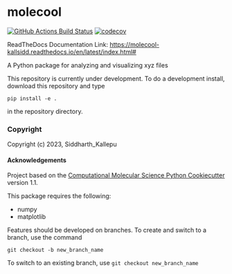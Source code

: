molecool
==============================
[//]: # (Badges)
[![GitHub Actions Build Status](https://github.com/REPLACE_WITH_OWNER_ACCOUNT/molecool/workflows/CI/badge.svg)](https://github.com/REPLACE_WITH_OWNER_ACCOUNT/molecool/actions?query=workflow%3ACI)
[![codecov](https://codecov.io/gh/REPLACE_WITH_OWNER_ACCOUNT/molecool/branch/main/graph/badge.svg)](https://codecov.io/gh/REPLACE_WITH_OWNER_ACCOUNT/molecool/branch/main)

ReadTheDocs Documentation Link: https://molecool-kallsidd.readthedocs.io/en/latest/index.html#

A Python package for analyzing and visualizing xyz files

This repository is currently under development. To do a development install, download this repository and type

`pip install -e .`

in the repository directory.


### Copyright

Copyright (c) 2023, Siddharth_Kallepu


#### Acknowledgements
 
Project based on the 
[Computational Molecular Science Python Cookiecutter](https://github.com/molssi/cookiecutter-cms) version 1.1.

This package requires the following:
- numpy
- matplotlib

Features should be developed on branches. To create and switch to a branch, use the command

`git checkout -b new_branch_name`

To switch to an existing branch, use
`git checkout new_branch_name`
